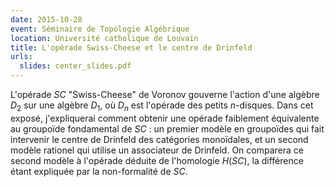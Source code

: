 ```yaml
---
date: 2015-10-28
event: Séminaire de Topologie Algébrique
location: Université catholique de Louvain
title: L'opérade Swiss-Cheese et le centre de Drinfeld
urls:
  slides: center_slides.pdf
---
```


L'opérade $SC$ "Swiss-Cheese" de Voronov gouverne l'action d'une algèbre $D_2$ sur une algèbre $D_1$, où $D_n$ est l'opérade des petits $n$-disques. Dans cet exposé, j'expliquerai comment obtenir une opérade faiblement équivalente au groupoïde fondamental de $SC$ : un premier modèle en groupoïdes qui fait intervenir le centre de Drinfeld des catégories monoïdales, et un second modèle rationel qui utilise un associateur de Drinfeld. On comparera ce second modèle à l'opérade déduite de l'homologie $H(SC)$, la différence étant expliquée par la non-formalité de $SC$.
